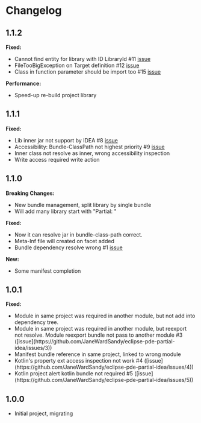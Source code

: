 # Changelog

## 1.1.2

<p><b>Fixed:</b></p>
<ul>
    <li>Cannot find entity for library with ID LibraryId #11 <a href="https://github.com/JaneWardSandy/eclipse-pde-partial-idea/issues/11" target="_blank">issue</a></li>
    <li>FileTooBigException on Target definition #12 <a href="https://github.com/JaneWardSandy/eclipse-pde-partial-idea/issues/12" target="_blank">issue</a></li>
    <li>Class in function parameter should be import too #15 <a href="https://github.com/JaneWardSandy/eclipse-pde-partial-idea/issues/15" target="_blank">issue</a></li>
</ul>

<p><b>Performance:</b></p>
<ul>
    <li>Speed-up re-build project library</li>
</ul>

## 1.1.1

<p><b>Fixed:</b></p>
<ul>
    <li>Lib inner jar not support by IDEA #8 <a href="https://github.com/JaneWardSandy/eclipse-pde-partial-idea/issues/8" target="_blank">issue</a></li>
    <li>Accessibility: Bundle-ClassPath not highest priority #9 <a href="https://github.com/JaneWardSandy/eclipse-pde-partial-idea/issues/9" target="_blank">issue</a></li>
    <li>Inner class not resolve as inner, wrong accessibility inspection</li>
    <li>Write access required write action</li>
</ul>

## 1.1.0

<p><b>Breaking Changes:</b></p>
<ul>
    <li>New bundle management, split library by single bundle</li>
    <li>Will add many library start with "Partial: "</li>
</ul>

<p><b>Fixed:</b></p>
<ul>
    <li>Now it can resolve jar in bundle-class-path correct.</li>
    <li>Meta-Inf file will created on facet added</li>
    <li>Bundle dependency resolve wrong #1 <a href="https://github.com/JaneWardSandy/eclipse-pde-partial-idea/issues/1" target="_blank">issue</a></li>
</ul>

<p><b>New:</b></p>
<ul>
    <li>Some manifest completion</li>
</ul>

## 1.0.1

<p><b>Fixed:</b></p>
<ul>
    <li>Module in same project was required in another module, but not add into dependency tree.</li>
    <li>Module in same project was required in another module, but reexport not resolve. Module reexport bundle not pass to another module #3 ([issue](https://github.com/JaneWardSandy/eclipse-pde-partial-idea/issues/3))</li>
    <li>Manifest bundle reference in same project, linked to wrong module</li>
    <li>Kotlin's property ext access inspection not work #4 ([issue](https://github.com/JaneWardSandy/eclipse-pde-partial-idea/issues/4))</li>
    <li>Kotlin project alert kotlin bundle not required #5 ([issue](https://github.com/JaneWardSandy/eclipse-pde-partial-idea/issues/5))</li>
</ul>

## 1.0.0

<ul>
    <li>Initial project, migrating</li>
</ul>
